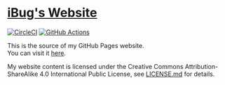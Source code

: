 # [iBug's Website][site]

<!-- [![Build Status](https://travis-ci.org/iBug/iBug-source.svg?branch=master)](https://travis-ci.org/iBug/iBug-source) -->
[![CircleCI](https://circleci.com/gh/iBug/iBug-source.svg?style=shield)](https://circleci.com/gh/iBug/iBug-source)
[![GitHub Actions](https://github.com/iBug/iBug-source/workflows/build/badge.svg)](https://github.com/iBug/iBug-source/actions)

This is the source of my GitHub Pages website.  
You can visit it [here][site].

My website content is licensed under the Creative Commons Attribution-ShareAlike 4.0 International Public License, see [LICENSE.md](LICENSE.md) for details.

  [site]: https://ibug.io/
